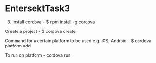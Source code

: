 # EntersektTask3
3. Install cordova - $ npm install -g cordova

Create a project - $ cordova create <project name>

Command for a certain platform to be used e.g. iOS, Android - $ cordova platform add <platform name>

To run on platform - cordova run <platform name> 




